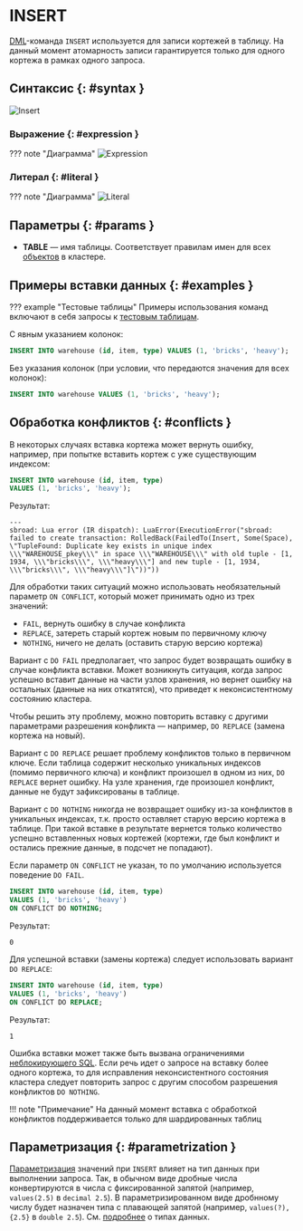 # INSERT

[DML](dml.md)-команда `INSERT` используется для записи кортежей в
таблицу. На данный момент атомарность записи гарантируется только для
одного кортежа в рамках одного запроса.

## Синтаксис {: #syntax }

![Insert](../../images/ebnf/insert.svg)

### Выражение {: #expression }

??? note "Диаграмма"
    ![Expression](../../images/ebnf/expression.svg)

### Литерал {: #literal }

??? note "Диаграмма"
    ![Literal](../../images/ebnf/literal.svg)

## Параметры {: #params }

* **TABLE** — имя таблицы. Соответствует правилам имен для всех
  [объектов](object.md) в кластере.


## Примеры вставки данных {: #examples }

??? example "Тестовые таблицы"
    Примеры использования команд включают в себя запросы к [тестовым
    таблицам](../legend.md).

С явным указанием колонок:

```sql
INSERT INTO warehouse (id, item, type) VALUES (1, 'bricks', 'heavy');
```

Без указания колонок (при условии, что передаются значения для всех колонок):

```sql
INSERT INTO warehouse VALUES (1, 'bricks', 'heavy');
```

## Обработка конфликтов {: #conflicts }

В некоторых случаях вставка кортежа может вернуть ошибку, например, при
попытке вставить кортеж с уже существующим индексом:

```sql
INSERT INTO warehouse (id, item, type)
VALUES (1, 'bricks', 'heavy');
```

Результат:

```
---
sbroad: Lua error (IR dispatch): LuaError(ExecutionError("sbroad: failed to create transaction: RolledBack(FailedTo(Insert, Some(Space), \"TupleFound: Duplicate key exists in unique index \\\"WAREHOUSE_pkey\\\" in space \\\"WAREHOUSE\\\" with old tuple - [1, 1934, \\\"bricks\\\", \\\"heavy\\\"] and new tuple - [1, 1934, \\\"bricks\\\", \\\"heavy\\\"]\"))"))
```

Для обработки таких ситуаций можно использовать необязательный параметр
`ON CONFLICT`, который может принимать одно из трех значений:

- `FAIL`, вернуть ошибку в случае конфликта
- `REPLACE`, затереть старый кортеж новым по первичному ключу
- `NOTHING`, ничего не делать (оставить старую версию кортежа)

Вариант с `DO FAIL` предполагает, что запрос будет возвращать ошибку в
случае конфликта вставки. Может возникнуть ситуация, когда запрос
успешно вставит данные на части узлов хранения, но вернет ошибку на
остальных (данные на них откатятся), что приведет к неконсистентному
состоянию кластера.

Чтобы решить эту проблему, можно повторить вставку с другими параметрами
разрешения конфликта — например, `DO REPLACE` (замена кортежа на новый).

Вариант с `DO REPLACE` решает проблему конфликтов только в первичном
ключе. Если таблица содержит несколько уникальных индексов (помимо
первичного ключа) и конфликт произошел в одном из них, `DO REPLACE`
вернет ошибку. На узле хранения, где произошел конфликт, данные не будут
зафиксированы в таблице.

Вариант с `DO NOTHING` никогда не возвращает ошибку из-за конфликтов в
уникальных индексах, т.к. просто оставляет старую версию кортежа в
таблице. При такой вставке в результате вернется только количество
успешно вставленных новых кортежей (кортежи, где был конфликт и остались
прежние данные, в подсчет не попадают).

Если параметр `ON CONFLICT` не указан, то по умолчанию используется
поведение `DO FAIL`.

```sql
INSERT INTO warehouse (id, item, type)
VALUES (1, 'bricks', 'heavy')
ON CONFLICT DO NOTHING;
```

Результат:

```
0
```

Для успешной вставки (замены кортежа) следует использовать вариант `DO
REPLACE`:

```sql
INSERT INTO warehouse (id, item, type)
VALUES (1, 'bricks', 'heavy')
ON CONFLICT DO REPLACE;
```

Результат:

```
1
```

Ошибка вставки может также быть вызвана ограничениями [неблокирующего
SQL](non_block.md). Если речь идет о запросе на вставку более одного
кортежа, то для исправления неконсистентного состояния кластера следует
повторить запрос с другим способом разрешения конфликтов `DO NOTHING`.

!!! note "Примечание"
    На данный момент вставка с обработкой конфликтов поддерживается
    только для шардированных таблиц

## Параметризация {: #parametrization }

[Параметризация](parametrization.md) значений при `INSERT` влияет на тип
данных при выполнении запроса. Так, в обычном виде дробные числа
конвертируются в числа с фиксированной запятой (например, `values(2.5)`
в `decimal 2.5`). В параметризированном виде дробнному числу будет
назначен типа с плавающей запятой (например, `values(?), {2.5}` в
`double 2.5`). См. [подробнее](../sql_types.md) о типах данных.
